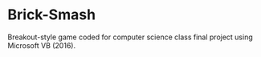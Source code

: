 # Brick-Smash
Breakout-style game coded for computer science class final project using Microsoft VB (2016).
